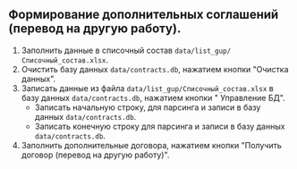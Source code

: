 ## Формирование дополнительных соглашений (перевод на другую работу).

1. Заполнить данные в списочный состав `data/list_gup/Списочный_состав.xlsx`.
2. Очистить базу данных `data/contracts.db`, нажатием кнопки "Очистка данных".
3. Записать данные из файла `data/list_gup/Списочный_состав.xlsx` в базу данных `data/contracts.db`, нажатием кнопки "
   Управление БД".
    * Записать начальную строку, для парсинга и записи в базу данных `data/contracts.db`.
    * Записать конечную строку для парсинга и записи в базу данных `data/contracts.db`.
4. Заполнить дополнительные договора, нажатием кнопки "Получить договор (перевод на другую работу)".